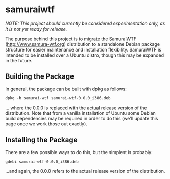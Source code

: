 # samuraiwtf

*NOTE: This project should currently be considered experimentation only, as it is not yet ready for release.*

The purpose behind this project is to migrate the SamuraiWTF (http://www.samura-wtf.org) distribution to a standalone Debian package structure for easier maintenance and installation flexibility.  SamuraiWTF is intended to be installed over a Ubuntu distro, though this may be expanded in the future.

## Building the Package
In general, the package can be built with dpkg as follows:
```
dpkg -b samurai-wtf samurai-wtf-0.0.0_i386.deb
```
... where the 0.0.0 is replaced with the actual release version of the distribution.  Note that from a vanilla installation of Ubuntu some Debian build dependencies may be required in order to do this (we'll update this page once we work those out exactly).

## Installing the Package
There are a few possible ways to do this, but the simplest is probably:
```
gdebi samurai-wtf-0.0.0_i386.deb
```
...and again, the 0.0.0 refers to the actual release version of the distribution.

